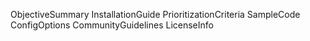 ObjectiveSummary
InstallationGuide
PrioritizationCriteria
SampleCode
ConfigOptions
CommunityGuidelines
LicenseInfo
